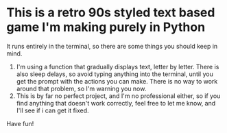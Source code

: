# This is a retro 90s styled text based game I'm making purely in Python
 It runs entirely in the terminal, so there are some things you should keep in mind.
 1. I'm using a function that gradually displays text, letter by letter. There is also sleep delays, so avoid typing anything into the         terminal, until you get the prompt with the actions you can make. There is no way to work around that problem, so I'm warning you now.
 2. This is by far no perfect project, and I'm no professional either, so if you find anything that doesn't work correctly, feel free to       let me know, and I'll see if i can get it fixed.
 
 Have fun!
